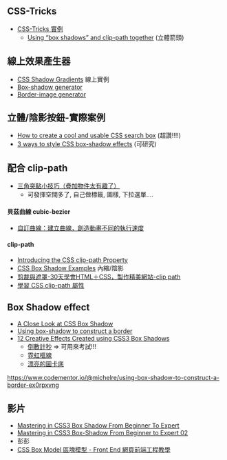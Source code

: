 ## CSS-Tricks 
* [CSS-Tricks 實例](https://css-tricks.com/)
  * [Using “box shadows” and clip-path together](https://css-tricks.com/using-box-shadows-and-clip-path-together/) (立體箭頭)
  
  
## 線上效果產生器
* [CSS Shadow Gradients](https://alvarotrigo.com/shadow-gradients/) 線上實例
* [Box-shadow generator](https://developer.mozilla.org/en-US/docs/Web/CSS/CSS_Backgrounds_and_Borders/Box-shadow_generator)
* [Border-image generator](https://developer.mozilla.org/en-US/docs/Web/CSS/CSS_Backgrounds_and_Borders/Border-image_generator)

## 立體/陰影按鈕-實際案例
- [How to create a cool and usable CSS search box][CoolSearchBox] (超讚!!!!)
- [3 ways to style CSS box-shadow effects][BoxShadowEffects] (可研究)

## 配合 clip-path
- [三角突點小技巧（疊加物件太有趣了）](https://www.youtube.com/watch?v=Uk27UanpXRU&t=368s) 
  - 可發揮空間多了, 自己做標籤, 圖樣, 下拉選單....
  
#### 貝茲曲線 cubic-bezier
* [自訂曲線：建立曲線，創造動畫不同的執行速度](https://cubic-bezier.com/#.15,.63,.52,-0.05)

#### clip-path
* [Introducing the CSS clip-path Property](https://www.sitepoint.com/introducing-css-clip-path-property/)
* [CSS Box Shadow Examples](https://www.webfx.com/archive/blog/images/assets/cdn.sixrevisions.com/0457-01-css-box-shadow-demo/demo.html) 內縮/陰影
* [剪裁與遮罩-30天學會HTML＋CSS，製作精美網站-clip path](https://ithelp.ithome.com.tw/articles/10275826)
* [學習 CSS clip-path 屬性](https://andyyou.github.io/2016/06/28/css-clip-path/)

## Box Shadow effect
* [A Close Look at CSS Box Shadow](https://www.webfx.com/blog/web-design/css-box-shadow/) 
* [Using box-shadow to construct a border](https://www.codementor.io/@michelre/using-box-shadow-to-construct-a-border-ex0rpxvng)
* [12 Creative Effects Created using CSS3 Box Shadows](https://cssdeck.com/blog/12-creative-effects-created-using-css3-box-shadows/)
  * [倒數計秒](https://codepen.io/martingrand/pen/DGNyNN) => 可用來考試!!!
  * [霓虹框線](https://codepen.io/akwright/pen/raBdOO) 
  * [漂亮的圖卡底](https://codepen.io/jcorpus/pen/xbExKL)


https://www.codementor.io/@michelre/using-box-shadow-to-construct-a-border-ex0rpxvng
## 影片
- [Mastering in CSS3 Box Shadow From Beginner To Expert](https://www.youtube.com/watch?v=zuQUlAv45EE)
- [Mastering in CSS3 Box-Shadow From Beginner to Expert 02](https://www.youtube.com/watch?v=b_IUSevJov0)
- 彭彭
 - [CSS Box Model 區塊模型 - Front End 網頁前端工程教學](https://www.youtube.com/watch?v=whFuqruDeJs&list=PL-g0fdC5RMbqW54tWQPIVbhyl_Ky6a2VI&index=6)


[CoolSearchBox]: https://catalin.red/how-to-create-a-cool-and-usable-css3-search-box/ "How to create a cool and usable CSS search box (讚!)"
[BoxShadowEffects]: https://blog.logrocket.com/three-ways-style-css-box-shadow-effects/  "3 ways to style CSS box-shadow effects"
